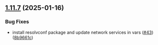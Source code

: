 ## [1.11.7](https://github.com/arpanrec/arpanrec.nebula/compare/1.11.6...1.11.7) (2025-01-16)


### Bug Fixes

* install resolvconf package and update network services in vars ([#43](https://github.com/arpanrec/arpanrec.nebula/issues/43)) ([8b9661c](https://github.com/arpanrec/arpanrec.nebula/commit/8b9661c1a67fcdd0a8f70c51ad76e28b9fbf1016))
